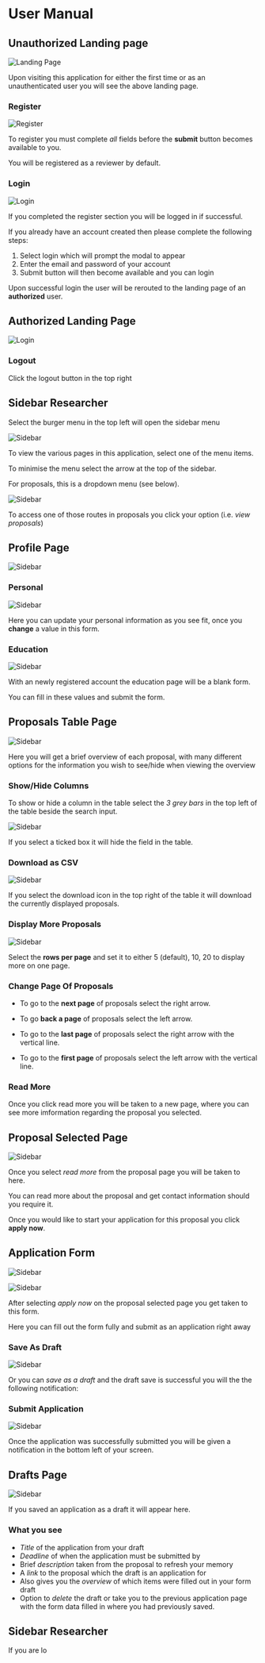 # User Manual

## Unauthorized Landing page

![Landing Page](./photos/landing.png)

Upon visiting this application for either the first time or as an unauthenticated user you will see the above landing page.

### Register

![Register](./photos/register.png)

To register you must complete _all_ fields before the
**submit** button becomes available to you.

You will be registered as a reviewer by default.

### Login

![Login](./photos/login.png)

If you completed the register section you will be logged in if successful.

If you already have an account created then please complete the following steps:

1. Select login which will prompt the modal to appear
2. Enter the email and password of your account
3. Submit button will then become available and you can login

Upon successful login the user will be rerouted to the landing page of an **authorized** user.

## Authorized Landing Page

![Login](./photos/authlanding.png)

### Logout

Click the logout button in the top right

##

## Sidebar Researcher

Select the burger menu in the top left will open the sidebar menu

![Sidebar](./photos/sidebarreview.png)

To view the various pages in this application, select one of the menu items.

To minimise the menu select the arrow at the top of the sidebar.

For proposals, this is a dropdown menu (see below).

![Sidebar](./photos/reviewerext.png)

To access one of those routes in proposals you click your option (i.e. _view proposals_)

## Profile Page

![Sidebar](./photos/profile.png)

### Personal

![Sidebar](./photos/personal.png)

Here you can update your personal information as you see fit, once you **change** a value in this form.

### Education

![Sidebar](./photos/education.png)

With an newly registered account the education page will be a blank form.

You can fill in these values and submit the form.

## Proposals Table Page

![Sidebar](./photos/proposals.png)

Here you will get a brief overview of each proposal, with many different options for the information you wish to see/hide when viewing the overview

### Show/Hide Columns

To show or hide a column in the table select the _3 grey bars_ in the top left of the table beside the search input.

![Sidebar](./photos/proposal_opt1.png)

If you select a ticked box it will hide the field in the table.

### Download as CSV

![Sidebar](./photos/proposals.png)

If you select the download icon in the top right of the table it will download the currently displayed proposals.

### Display More Proposals

![Sidebar](./photos/proposals.png)

Select the **rows per page** and set it to either 5 (default), 10, 20 to display more on one page.

### Change Page Of Proposals

- To go to the **next page** of proposals select the right arrow.

- To go **back a page** of proposals select the left arrow.

- To go to the **last page** of proposals select the right arrow with the vertical line.

- To go to the **first page** of proposals select the left arrow with the vertical line.

### Read More

Once you click read more you will be taken to a new page, where you can see more imformation regarding the proposal you selected.

## Proposal Selected Page

![Sidebar](./photos/proposal_select.png)

Once you select _read more_ from the proposal page you will be taken to here.

You can read more about the proposal and get contact information should you require it.

Once you would like to start your application for this proposal you click **apply now**.

## Application Form

![Sidebar](./photos/apply_pt1.png)

![Sidebar](./photos/apply_pt2.png)

After selecting _apply now_ on the proposal selected page you get taken to this form.

Here you can fill out the form fully and submit as an application right away

### Save As Draft

![Sidebar](./photos/save_draft.png)

Or you can _save as a draft_ and the draft save is successful you will the the following notification:

### Submit Application

![Sidebar](./photos/submission.png)

Once the application was successfully submitted you will be given a notification in the bottom left of your screen.

## Drafts Page

![Sidebar](./photos/drafts_page.png)

If you saved an application as a draft it will appear here.

### What you see

- _Title_ of the application from your draft
- _Deadline_ of when the application must be submitted by
- Brief _description_ taken from the proposal to refresh your memory
- A _link_ to the proposal which the draft is an application for
- Also gives you the _overview_ of which items were filled out in your form draft
- Option to _delete_ the draft or take you to the previous application page with the form data filled in where you had previously saved.

## Sidebar Researcher

If you are lo
